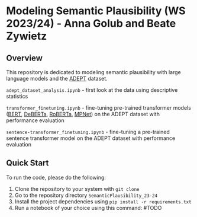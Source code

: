 # Modeling Semantic Plausibility (WS 2023/24) - Anna Golub and Beate Zywietz

## Overview
This repository is dedicated to modeling semantic plausibility with large language models and the [ADEPT](https://aclanthology.org/2021.acl-long.553/) dataset.

`adept_dataset_analysis.ipynb` - first look at the data using descriptive statistics

`transformer_finetuning.ipynb` - fine-tuning pre-trained transformer models ([BERT](https://huggingface.co/docs/transformers/model_doc/bert), [DeBERTa](https://huggingface.co/docs/transformers/model_doc/deberta), [RoBERTa](https://huggingface.co/docs/transformers/model_doc/roberta), [MPNet](https://huggingface.co/sentence-transformers/all-mpnet-base-v2)) on the ADEPT dataset with performance evaluation

`sentence-transformer_finetuning.ipynb` - fine-tuning a pre-trained sentence transformer model on the ADEPT dataset with performance evaluation

## Quick Start
To run the code, please do the following:
1. Clone the repository to your system with `git clone`
2. Go to the repository directory `SemanticPlausibility_23-24`
3. Install the project dependencies using `pip install -r requirements.txt`
4. Run a notebook of your choice using this command: #TODO
